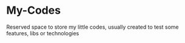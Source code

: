 # My-Codes
Reserved space to store my little codes, usually created to test some features, libs or technologies
